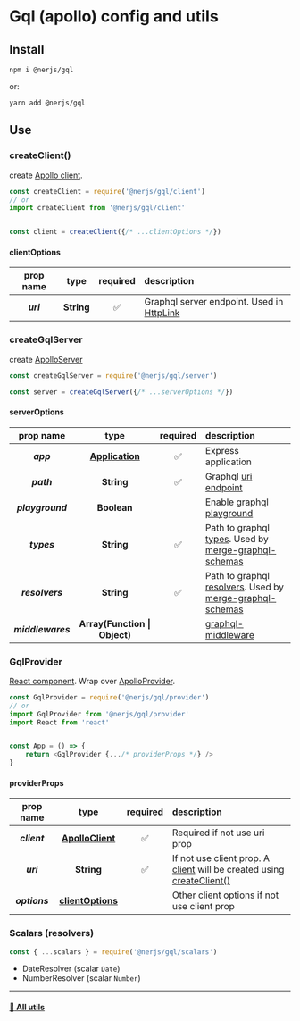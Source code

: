 # Gql (apollo) config and utils

## Install 

```
npm i @nerjs/gql
```
or:
```
yarn add @nerjs/gql
```


## Use


### createClient()

create [Apollo client](https://www.apollographql.com/docs/react/get-started/#create-a-client).

```js
const createClient = require('@nerjs/gql/client')
// or
import createClient from '@nerjs/gql/client'


const client = createClient({/* ...clientOptions */})
```

#### clientOptions

|prop name|type|required|description|
|:--:|:--:|:--:|:--|
|***uri***|**String**|:white_check_mark:|Graphql server endpoint. Used in [HttpLink](https://www.apollographql.com/docs/link/links/batch-http/)|


### createGqlServer 

create [ApolloServer](https://www.apollographql.com/docs/apollo-server/api/apollo-server/)

```js
const createGqlServer = require('@nerjs/gql/server')

const server = createGqlServer({/* ...serverOptions */})
```

#### serverOptions

|prop name|type|required|description|
|:--:|:--:|:--:|:--|
|***app***|**[Application](https://expressjs.com/ru/4x/api.html#app)**|:white_check_mark:|Express application|
|***path***|**String**|:white_check_mark:|Graphql [uri endpoint](https://github.com/apollographql/apollo-server/tree/master/packages/apollo-server-express)|
|***playground***|**Boolean**||Enable graphql [playground](https://www.apollographql.com/docs/apollo-server/testing/graphql-playground/#gatsby-focus-wrapper)|
|***types***|**String**|:white_check_mark:|Path to graphql [types](https://github.com/Urigo/merge-graphql-schemas#merging-type-definitions). Used by [merge-graphql-schemas](https://github.com/Urigo/merge-graphql-schemas)|
|***resolvers***|**String**|:white_check_mark:|Path to graphql [resolvers](https://github.com/Urigo/merge-graphql-schemas#merging-resolvers). Used by [merge-graphql-schemas](https://github.com/Urigo/merge-graphql-schemas)|
|***middlewares***|**Array(Function \| Object)**||[graphql-middleware](https://github.com/prisma-labs/graphql-middleware)|




### GqlProvider

[React component](https://en.reactjs.org/docs/react-component.html). Wrap over [ApolloProvider](https://www.apollographql.com/docs/react/api/react-hooks/#apolloprovider).

```js
const GqlProvider = require('@nerjs/gql/provider')
// or
import GqlProvider from '@nerjs/gql/provider'
import React from 'react'


const App = () => {
    return <GqlProvider {.../* providerProps */} />
}
```

#### providerProps

|prop name|type|required|description|
|:--:|:--:|:--:|:--|
|***client***|**[ApolloClient](https://www.apollographql.com/docs/react/api/apollo-client/)**|:white_check_mark:| Required if not use uri prop|
|***uri***|**String**|:white_check_mark:| If not use client prop. A [client](https://www.apollographql.com/docs/react/api/apollo-client/) will be created using [createClient()](#createclient)|
|***options***|**[clientOptions](#clientoptions)**||Other client options if not use client prop|


### Scalars (resolvers)

```js
const { ...scalars } = require('@nerjs/gql/scalars')
```

* DateResolver (scalar `Date`)
* NumberResolver (scalar `Number`)

---


#### [:link: All utils ](https://github.com/nerjs/utils#readme)
